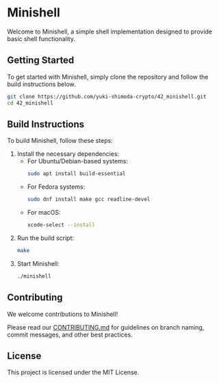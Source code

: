 # Minishell

Welcome to Minishell, a simple shell implementation designed to provide basic shell functionality.

## Getting Started

To get started with Minishell, simply clone the repository and follow the build instructions below.

```bash
git clone https://github.com/yuki-shimoda-crypto/42_minishell.git
cd 42_minishell
```

## Build Instructions

To build Minishell, follow these steps:

1. Install the necessary dependencies:
    - For Ubuntu/Debian-based systems:
        ```bash
        sudo apt install build-essential
        ```
    - For Fedora systems:
        ```bash
        sudo dnf install make gcc readline-devel
        ```
    - For macOS:
        ```bash
        xcode-select --install
        ```
2. Run the build script:
    ```bash
    make
    ```
3. Start Minishell:
    ```bash
    ./minishell
    ```

## Contributing

We welcome contributions to Minishell!

Please read our [CONTRIBUTING.md](./CONTRIBUTING.md) for guidelines on branch naming, commit messages, and other best practices.

## License

This project is licensed under the MIT License.
